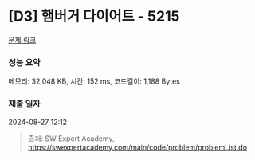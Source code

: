 # [D3] 햄버거 다이어트 - 5215 

[문제 링크](https://swexpertacademy.com/main/code/problem/problemDetail.do?contestProbId=AWT-lPB6dHUDFAVT) 

### 성능 요약

메모리: 32,048 KB, 시간: 152 ms, 코드길이: 1,188 Bytes

### 제출 일자

2024-08-27 12:12



> 출처: SW Expert Academy, https://swexpertacademy.com/main/code/problem/problemList.do